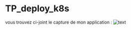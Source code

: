 # TP_deploy_k8s

vous trouvez ci-joint le capture de mon application : 
![text](CaptureApplication..png)